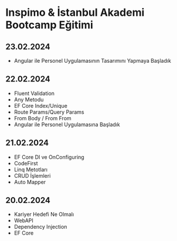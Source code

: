 # Inspimo & İstanbul Akademi Bootcamp Eğitimi

## 23.02.2024
- Angular ile Personel Uygulamasının Tasarımını Yapmaya Başladık

## 22.02.2024
- Fluent Validation
- Any Metodu
- EF Core Index/Unique
- Route Params/Query Params
- From Body / From From
- Angular ile Personel Uygulamasına Başladık

## 21.02.2024
- EF Core DI ve OnConfiguring
- CodeFirst
- Linq Metotları
- CRUD İşlemleri
- Auto Mapper

## 20.02.2024
- Kariyer Hedefi Ne Olmalı
- WebAPI
- Dependency Injection
- EF Core
